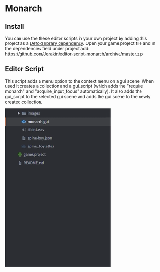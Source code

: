# Monarch

## Install
You can use the these editor scripts in your own project by adding this project as a [Defold library dependency](https://www.defold.com/manuals/libraries/). Open your game.project file and in the dependencies field under project add:  
https://github.com/Jerakin/editor-script-monarch/archive/master.zip

## Editor Script
This script adds a menu option to the context menu on a gui scene. When used it creates a collection and a gui_script (which adds the "require monarch" and "acquire_input_focus" automatically). It also adds the gui_script to the selected gui scene and adds the gui scene to the newly created collection.

![monarch](/.github/monarch.gif)